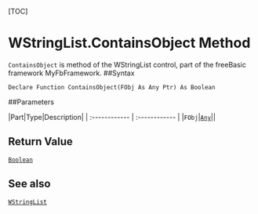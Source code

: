 [TOC]
# WStringList.ContainsObject Method

`ContainsObject` is method of the WStringList control, part of the freeBasic framework MyFbFramework.
##Syntax
```freeBasic
Declare Function ContainsObject(FObj As Any Ptr) As Boolean
```

##Parameters

|Part|Type|Description|
| :------------ | :------------ |
|`FObj`|[`Any`]("https://www.freebasic.net/wiki/KeyPgAny")||

## Return Value
[`Boolean`]("https://www.freebasic.net/wiki/KeyPgBoolean")
## See also
[`WStringList`](WStringList.md)
